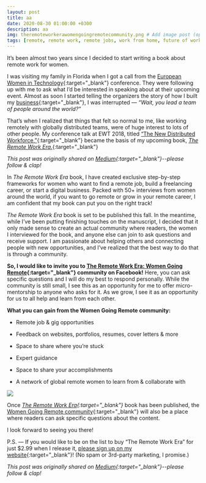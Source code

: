```yaml
---
layout: post
title: aa
date: 2020-08-30 01:00:00 +0300
description: aa
img: theremoteworkerawomengoingremotecommunity.png # Add image post (optional)
tags: [remote, remote work, remote jobs, work from home, future of work, the remote work era, women going remote, community] # add tag
---
```

It’s been almost two years since I decided to start writing a book about remote work for women.

I was visiting my family in Florida when I got a call from the [European Women in Technology](https://www.europeanwomenintech.com/){:target="_blank"} conference. They were following up with me to ask what I’d be interested in speaking about at their upcoming event. Almost as soon I started telling the organizers the story of how I built my [business](https://seafoam.media){:target="_blank"}, I was interrupted — *“Wait, you lead a team of people around the world?”*

That’s when I realized that things that felt so normal to me, like working remotely with globally distributed teams, were of huge interest to lots of other people. My conference talk at EWT 2018, titled [“The New Distributed Workforce,”](https://www.youtube.com/watch?v=FgS3DZ0yjno){:target="_blank"} became the basis of my upcoming book, [*The Remote Work Era.*](https://remoteworkera.com){:target="_blank"}

*This post was originally shared on [Medium](https://medium.com/the-new-distributed-workforce/why-im-launching-the-women-going-remote-community-what-you-can-gain-df5f4771a099){:target="_blank"}--please follow & clap!*

In *The Remote Work Era* book, I have created exclusive step-by-step frameworks for women who want to find a remote job, build a freelancing career, or start a digital business. Packed with 50+ interviews from women around the world, if you want to go remote or grow in your remote career, I am confident that my book can put you on the right track!

*The Remote Work Era* book is set to be published this fall. In the meantime, while I’ve been putting finishing touches on the manuscript, I decided that it only made sense to create an actual community where readers, the women I interviewed for the book, and anyone else can join to ask questions and receive support. I am passionate about helping others and connecting people with new opportunities, and I’ve realized that the best way to do that is through a community.

**So, I would like to invite you to [The Remote Work Era: Women Going Remote](https://www.facebook.com/groups/2004084546399988/){:target="_blank"} community on Facebook!** Here, you can ask specific questions and I will do my best to respond personally. While the community is still small, I see this as an opportunity for me to offer micro-mentorship to anyone who asks for it. As we grow, I see it as an opportunity for us to all help and learn from each other.

**What you can gain from the Women Going Remote community:**

* Remote job & gig opportunities

* Feedback on websites, portfolios, resumes, cover letters & more

* Space to share where you’re stuck

* Expert guidance

* Space to share your accomplishments

* A network of global remote women to learn from & collaborate with

![](https://cdn-images-1.medium.com/max/3840/1*S4bV1ocwnQE8z_7PhDGbVQ.png)

Once *[The Remote Work Era](https://remoteworkera.com){:target="_blank"}* book has been published, the [Women Going Remote community](https://www.facebook.com/groups/2004084546399988){:target="_blank"} will also be a place where readers can ask specific questions about the content.

I look forward to seeing you there!

P.S. — If you would like to be on the list to buy “The Remote Work Era” for just $2.99 when I release it, [please sign up on my website](https://remoteworkera.com){:target="_blank"}! (No spam or 3rd-party marketing, I promise.)

*This post was originally shared on [Medium](https://medium.com/the-new-distributed-workforce/why-im-launching-the-women-going-remote-community-what-you-can-gain-df5f4771a099){:target="_blank"}--please follow & clap!*
